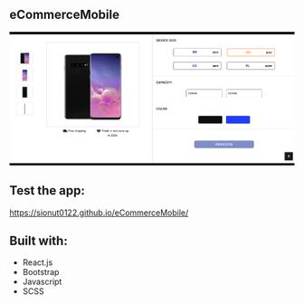## eCommerceMobile

![eCommMobileImage](https://raw.githubusercontent.com/SIonut0122/eCommerceMobile/gh-pages/static/media/ecommmobile.png)

## Test the app:

https://sionut0122.github.io/eCommerceMobile/

## Built with:

- React.js
- Bootstrap
- Javascript
- SCSS

